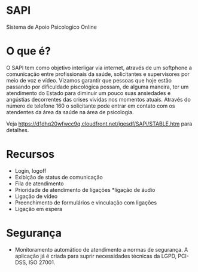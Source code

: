 # SAPI
Sistema de Apoio Psicologico Online
# O que é?
O SAPI tem como objetivo interligar via internet, através de um softphone a comunicação entre profissionais da saúde, solicitantes e supervisores por meio de voz e vídeo. Vizamos garantir que pessoas que hoje estão passando por dificuldade piscológica possam, de alguma maneira, ter um atendimento do Estado para diminuir um pouco suas ansiedades e angústias decorrentes das crises vividas nos momentos atuais. Através do número de telefone 160 o solicitante pode entrar em contato com os atendentes da área da saúde na área de psicologia.

Veja https://d1dhq20wfwcc9q.cloudfront.net/igesdf/SAPi/STABLE.htm para detalhes.

# Recursos

* Login, logoff
* Exibição de status de comunicação
* Fila de atendimento
* Prioridade de atendimento de ligações
*ligação de áudio
* Ligação de vídeo 
* Preenchimento de formulários e vinculação com ligações
* Ligação em espera

# Segurança
* Monitoramento automático de atendimento a normas de segurança.
A aplicação já é criada para suprir necessidades técnicas da LGPD, PCI-DSS, ISO 27001.







